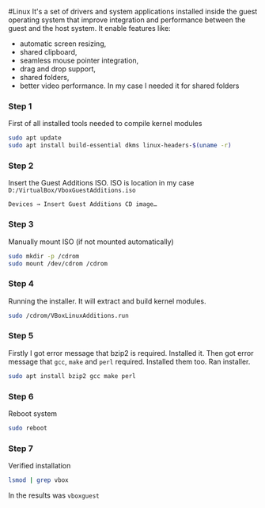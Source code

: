 #Linux 
It's a set of drivers and system applications installed inside the guest operating system that improve integration and performance between the guest and the host system.
It enable features like:
- automatic screen resizing,
- shared clipboard,
- seamless mouse pointer integration,
- drag and drop support,
- shared folders,
- better video performance.
In my case I needed it for shared folders

### Step 1
First of all installed tools needed to compile kernel modules
```bash
sudo apt update
sudo apt install build-essential dkms linux-headers-$(uname -r)
```

### Step 2
Insert the Guest Additions ISO. ISO is location in my case `D:/VirtualBox/VboxGuestAdditions.iso`
```
Devices → Insert Guest Additions CD image…
```

### Step 3
Manually mount ISO (if not mounted automatically)
```bash
sudo mkdir -p /cdrom
sudo mount /dev/cdrom /cdrom
```

### Step 4
Running the installer. It will extract and build kernel modules.
```bash
sudo /cdrom/VBoxLinuxAdditions.run
```

### Step 5
Firstly I got error message that bzip2 is required. Installed it. Then got error message that `gcc`, `make` and `perl` required. Installed them too. Ran installer.
```bash
sudo apt install bzip2 gcc make perl
```

### Step 6
Reboot system 
```bash
sudo reboot
```

### Step 7  
Verified installation
```bash
lsmod | grep vbox
```
In the results was `vboxguest`